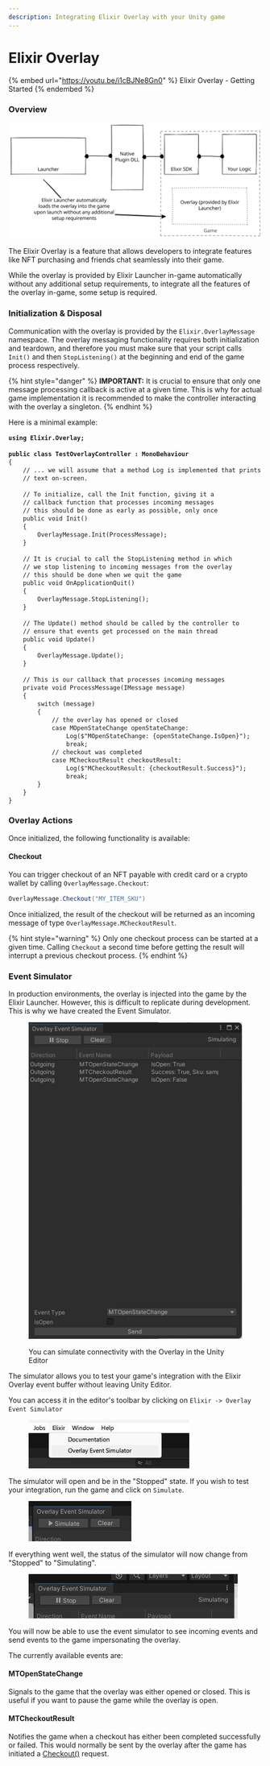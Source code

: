 ```yaml
---
description: Integrating Elixir Overlay with your Unity game
---
```


# Elixir Overlay

{% embed url="https://youtu.be/i1cBJNe8Gn0" %}
Elixir Overlay - Getting Started
{% endembed %}

### Overview

<img src="../../.gitbook/assets/file.excalidraw.svg" alt="" class="gitbook-drawing">

The Elixir Overlay is a feature that allows developers to integrate features like NFT purchasing and friends chat seamlessly into their game.

While the overlay is provided by Elixir Launcher in-game automatically without any additional setup requirements, to integrate all the features of the overlay in-game, some setup is required.

### Initialization & Disposal

Communication with the overlay is provided by the `Elixir.OverlayMessage` namespace. The overlay messaging functionality requires both initialization and teardown, and therefore you must make sure that your script calls `Init()` and then `StopListening()` at the beginning and end of the game process respectively.

{% hint style="danger" %}
**IMPORTANT:** It is crucial to ensure that only one message processing callback is active at a given time. This is why for actual game implementation it is recommended to make the controller interacting with the overlay a singleton.
{% endhint %}

Here is a minimal example:

<pre class="language-csharp" data-overflow="wrap" data-full-width="false"><code class="lang-csharp"><strong>using Elixir.Overlay;
</strong><strong>
</strong><strong>public class TestOverlayController : MonoBehaviour
</strong>{
	// ... we will assume that a method Log is implemented that prints
	// text on-screen.

	// To initialize, call the Init function, giving it a 
	// callback function that processes incoming messages
	// this should be done as early as possible, only once
	public void Init()
	{
		OverlayMessage.Init(ProcessMessage);
	}
	
	// It is crucial to call the StopListening method in which 
	// we stop listening to incoming messages from the overlay
	// this should be done when we quit the game
	public void OnApplicationQuit()
	{
		OverlayMessage.StopListening();
	}
	
	// The Update() method should be called by the controller to 
	// ensure that events get processed on the main thread
	public void Update()
	{
		OverlayMessage.Update();
	}
	
	// This is our callback that processes incoming messages
	private void ProcessMessage(IMessage message)
	{
		switch (message)
		{
			// the overlay has opened or closed
			case MOpenStateChange openStateChange:
				Log($"MOpenStateChange: {openStateChange.IsOpen}");
				break;
			// checkout was completed
			case MCheckoutResult checkoutResult:
				Log($"MCheckoutResult: {checkoutResult.Success}");
				break;
		}
	}
}
</code></pre>

### Overlay Actions

Once initialized, the following functionality is available:

#### Checkout

You can trigger checkout of an NFT payable with credit card or a crypto wallet by calling `OverlayMessage.Checkout`:&#x20;

```csharp
OverlayMessage.Checkout("MY_ITEM_SKU")
```

Once initialized, the result of the checkout will be returned as an incoming message of type `OverlayMessage.MCheckoutResult`.

{% hint style="warning" %}
Only one checkout process can be started at a given time. Calling `Checkout` a second time before getting the result will interrupt a previous checkout process.
{% endhint %}

### Event Simulator

In production environments, the overlay is injected into the game by the Elixir Launcher. However, this is difficult to replicate during development. This is why we have created the Event Simulator.

<figure><img src="../../.gitbook/assets/telegram-cloud-photo-size-4-5997100708882661081-x.jpg" alt=""><figcaption><p>You can simulate connectivity with the Overlay in the Unity Editor</p></figcaption></figure>

The simulator allows you to test your game's integration with the Elixir Overlay event buffer without leaving Unity Editor.

You can access it in the editor's toolbar by clicking on `Elixir -> Overlay Event Simulator`

<figure><img src="../../.gitbook/assets/telegram-cloud-photo-size-4-5997100708882661097-m.jpg" alt=""><figcaption></figcaption></figure>

The simulator will open and be in the "Stopped" state. If you wish to test your integration, run the game and click on `Simulate`.

<figure><img src="../../.gitbook/assets/telegram-cloud-photo-size-4-5997100708882661100-m.jpg" alt=""><figcaption></figcaption></figure>

If everything went well, the status of the simulator will now change from "Stopped" to "Simulating".

<figure><img src="../../.gitbook/assets/telegram-cloud-photo-size-4-5997100708882661101-x.jpg" alt=""><figcaption></figcaption></figure>

You will now be able to use the event simulator to see incoming events and send events to the game impersonating the overlay.

The currently available events are:

#### MTOpenStateChange

Signals to the game that the overlay was either opened or closed. This is useful if you want to pause the game while the overlay is open.&#x20;

#### MTCheckoutResult

Notifies the game when a checkout has either been completed successfully or failed. This would normally be sent by the overlay after the game has initiated a [Checkout()](elixir-overlay.md#checkout) request.
